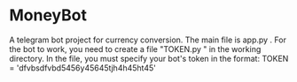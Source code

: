 # MoneyBot
A telegram bot project for currency conversion. The main file is app.py .
For the bot to work, you need to create a file "TOKEN.py " in the working directory.
In the file, you must specify your bot's token in the format: TOKEN = 'dfvbsdfvbd5456y45645tjh4h45ht45'